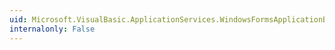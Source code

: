 ```yaml
---
uid: Microsoft.VisualBasic.ApplicationServices.WindowsFormsApplicationBase.Startup
internalonly: False
---
```

